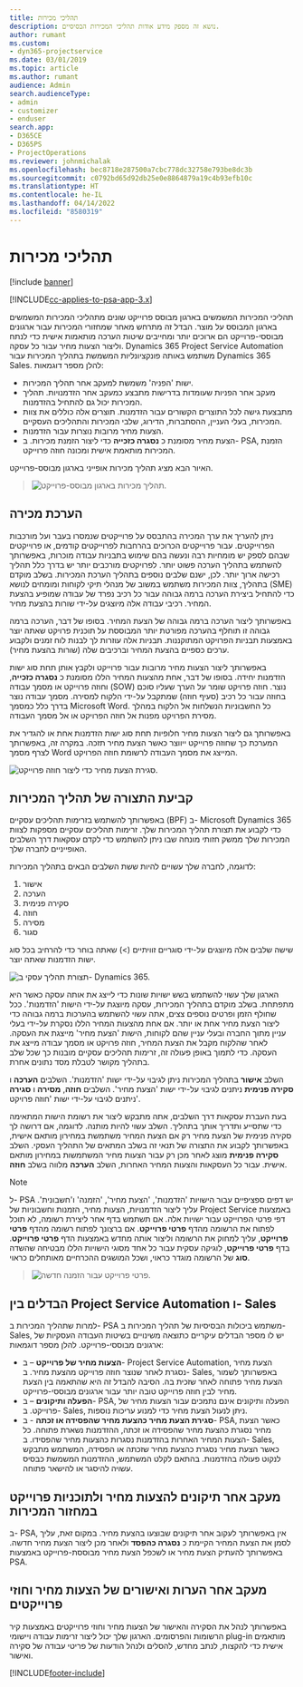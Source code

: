 ```yaml
---
title: תהליכי מכירות
description: נושא זה מספק מידע אודות תהליכי המכירות הבסיסיים.
author: rumant
ms.custom:
- dyn365-projectservice
ms.date: 03/01/2019
ms.topic: article
ms.author: rumant
audience: Admin
search.audienceType:
- admin
- customizer
- enduser
search.app:
- D365CE
- D365PS
- ProjectOperations
ms.reviewer: johnmichalak
ms.openlocfilehash: bec8718e287500a7cbc778dc32758e793be8dc3b
ms.sourcegitcommit: c0792bd65d92db25e0e8864879a19c4b93efb10c
ms.translationtype: HT
ms.contentlocale: he-IL
ms.lasthandoff: 04/14/2022
ms.locfileid: "8580319"
---
```

# <a name="sales-processes"></a>תהליכי מכירות

[!include [banner](../includes/psa-now-project-operations.md)]

[!INCLUDE[cc-applies-to-psa-app-3.x](../includes/cc-applies-to-psa-app-3x.md)]

תהליכי המכירות המשמשים בארגון מבוסס פרוייקט שונים מתהליכי המכירות המשמשים בארגון המבוסס על מוצר. הבדל זה מתרחש מאחר שמחזורי המכירות עבור ארגונים מבוססי-פרוייקט הם ארוכים יותר ומחייבים שיטות הערכה מותאמות אישית כדי לנתח וליצור הצעות מחיר עבור כל עסקה. Dynamics 365 Project Service Automation משתמש באותה פונקציונליות המשמשת בתהליך המכירות עבור Dynamics 365 Sales. להלן מספר דוגמאות:

- ישות 'הפניה' משמשת למעקב אחר תהליך המכירות.
- מעקב אחר הפניות שעומדות בדרישות מתבצע כמעקב אחר הזדמנויות. תהליך המכירות יכול גם להתחיל בהזדמנות.
- מתבצעת גישה לכל התוצרים הקשורים עבור הזדמנות. תוצרים אלה כוללים את צוות המכירות, בעלי העניין, ההסתברות, הדירוג, שלבי המכירות והתהליכים העסקיים.
- הצעות מחיר מרובות נוצרות עבור הזדמנות.
- הצעת מחיר מסומנת כ **נסגרה כזכייה** כדי ליצור הזמנת מכירות. ב- PSA, הזמנת המכירות מותאמת אישית ומכונה חוזה פרוייקט.

האיור הבא מציג תהליך מכירות אופייני בארגון מבוסס-פרוייקט.

> ![תהליך מכירות בארגון מבוסס-פרוייקט.](media/basic-guide-1.png)

## <a name="estimating-a-sale"></a>הערכת מכירה
ניתן להעריך את ערך המכירה בהתבסס על פרוייקטים שנמסרו בעבר ועל מורכבות הפרוייקטים. עבור פרוייקטים הכרוכים בהרחבות לפרוייקטים קודמים, או פרוייקטים שבהם לספק יש מומחיות רבה ונעשה בהם שימוש בתבניות עבודה מוכרות, באפשרותך להשתמש בתהליך הערכה פשוט יותר. לפרויקטים מורכבים יותר יש בדרך כלל תהליך רכישה ארוך יותר. לכן, ישנם שלבים נוספים בתהליך הערכת המכירות. בשלב מוקדם בתהליך, צוות המכירות משתמש במשוב של מנהלי תיקי לקוחות ומומחים לנושא (SME) כדי להתחיל ביצירת הערכה ברמה גבוהה עבור כל רכיב נפרד של עבודה שמופיע בהצעת המחיר. רכיבי עבודה אלה מיוצגים על-ידי שורות בהצעת מחיר. 

באפשרותך ליצור הערכה ברמה גבוהה של הצעת המחיר. בסופו של דבר, הערכה ברמה גבוהה זו תוחלף בהערכה מפורטת יותר המבוססת על תוכנית פרויקט שאתה יוצר באמצעות תבניות הפרויקט המתוקננות. תבניות אלה עוזרות לך לבנות לוח זמנים ולקבוע ערכים כספיים בהצעת המחיר וברכיבים שלה (שורות בהצעת מחיר). 

באפשרותך ליצור הצעות מחיר מרובות עבור פרוייקט ולקבץ אותן תחת סוג ישות הזדמנות יחידה. בסופו של דבר, אחת מהצעות המחיר הללו מסומנת כ **נסגרה כזכייה**, וחוזה פרוייקט או מסמך עבודה (SOW) נוצר. חוזה פרויקט שומר על הערך שעליו סוכם בחוזה עבור כל רכיב (סעיף חוזה) שמתקבל על-ידי הלקוח למסירה. מסמך עבודה נוצר בדרך כלל כמסמך Microsoft Word. כל החשבוניות הנשלחות אל הלקוח במהלך מסירת הפרויקט מפנות אל חוזה הפרויקט או אל מסמך העבודה.

באפשרותך גם ליצור הצעות מחיר חלופיות תחת סוג ישות הזדמנות אחת או להגדיר את המערכת כך שחוזה פרוייקט ייווצר כאשר הצעת מחיר תזכה. במקרה זה, באפשרותך לצרף מסמך Word המייצג את מסמך העבודה לרשומת חוזה הפרויקט.

![סגירת הצעת מחיר כדי ליצור חוזה פרוייקט.](media/basic-guide-2.png)

## <a name="configuring-the-sales-process"></a>קביעת התצורה של תהליך המכירות
באפשרותך להשתמש בזרימות תהליכים עסקיים (BPF) ב- Microsoft Dynamics 365 כדי לקבוע את תצורת תהליך המכירות שלך. זרימות תהליכים עסקיים מספקות לצוות המכירות שלך ממשק חזותי מונחה שבו ניתן להשתמש כדי לקדם עסקאות דרך השלבים האופייניים לחברה שלך.

לדוגמה, לחברה שלך עשויים להיות ששת השלבים הבאים בתהליך המכירות:

1. אישור
2. הערכה
3. סקירה פנימית
4. חוזה
5. מסירה
6. סגור

שישה שלבים אלה מיוצגים על-ידי סוגריים זוויתיים (\>) שאתה בוחר כדי להרחיב בכל סוג ישות הזדמנות שאתה יוצר.

![תצורת תהליך עסקי ב- Dynamics 365.](media/basic-guide-3.png)
 
הארגון שלך עשוי להשתמש בשש ישויות שונות כדי לייצג את אותה עסקה כאשר היא מתפתחת. בשלב מוקדם בתהליך המכירות, עסקה מיוצגת על-ידי הישות 'הזדמנות'. ככל שחולף הזמן ופרטים נוספים צצים, אתה עשוי להשתמש בהערכות ברמה גבוהה כדי ליצור הצעת מחיר אחת או יותר. אם אחת מהצעות המחיר הללו נסקרת על-ידי בעלי עניין מתוך החברה ובעלי עניין שהם לקוחות, הישות 'הצעת מחיר' מייצגת את העסקה. לאחר שהלקוח מקבל את הצעת המחיר, חוזה פרויקט או מסמך עבודה מייצג את העסקה. כדי לתמוך באופן פעולה זה, זרימות תהליכים עסקיים מובנות כך שכל שלב בתהליך מקושר לטבלת מסד נתונים אחרת.

השלב **אישור** בתהליך המכירות ניתן לגיבוי על-ידי ישות 'הזדמנות'. השלבים **הערכה** ו **סקירה פנימית** ניתנים לגיבוי על-ידי ישות 'הצעת מחיר'. השלבים **חוזה**, **מסירה** ו **סגירה** ניתנים לגיבוי על-ידי ישות 'חוזה פרויקט'.

בעת העברת עסקאות דרך השלבים, אתה מתבקש ליצור את רשומת הישות המתאימה כדי שתסייע ותדריך אותך בתהליך. השלב עשוי להיות מותנה. לדוגמה, אם דרושה לך סקירה פנימית של הצעת מחיר רק אם הצעת המחיר משתמשת במחירון מותאם אישית, באפשרותך לקבוע את התצורה של תנאי זה בשלב המתאים של התהליך העסקי. השלב **סקירה פנימית** מוצג לאחר מכן רק עבור הצעות מחיר המשתמשות במחירון מותאם אישית. עבור כל העסקאות והצעות המחיר האחרות, השלב **הערכה** מלווה בשלב **חוזה**.

> [!NOTE]
> ל- PSA יש דפים ספציפיים עבור הישויות 'הזדמנות', 'הצעת מחיר', 'הזמנה' ו'חשבונית'. עליך ליצור הזדמנויות, הצעות מחיר, הזמנות וחשבוניות של Project Service באמצעות דפי פרטי הפרוייקט עבור ישויות אלה. אם תשתמש בדף אחר ליצירת רשומה, לא תוכל לפתוח את הרשומה מהדף **פרטי פרוייקט**. אם ברצונך לפתוח רשומה מהדף **פרטי פרוייקט**, עליך למחוק את הרשומה וליצור אותה מחדש באמצעות הדף **פרטי פרוייקט**. בדף **פרטי פרוייקט**, לוגיקה עסקית עבור כל אחד מסוגי הישויות הללו מבטיחה שהשדה **סוג** של הרשומה מוגדר כראוי, ושכל המושגים ההכרחיים מאותחלים כראוי.

> ![פרטי פרוייקט עבור הזמנה חדשה.](media/basic-guide-4.png)
 
## <a name="differences-between-project-service-automation-and-sales"></a>הבדלים בין Project Service Automation ו- Sales
למרות שתהליך המכירות ב- PSA משתמש ביכולות הבסיסיות של תהליך המכירות ב- Sales, יש לו מספר הבדלים עיקריים כתוצאה משינויים בשיטות העבודה העסקיות של ארגונים מבוססי-פרוייקט. להלן מספר דוגמאות:

- **הצעות מחיר של פרוייקט** – ב- Project Service Automation, הצעת מחיר נסגרת לאחר שנוצר חוזה פרוייקט מהצעת מחיר. ב- Sales, באפשרותך לשמור הצעת מחיר פתוחה לאחר שזכית בה. הסיבה להבדל זה היא שהתאמה בין הצעת מחיר לבין חוזה פרוייקט טובה יותר עבור ארגונים מבוססי-פרוייקט. 
- **הפעלה ותיקונים** – ב- PSA, הפעלה ותיקונים אינם נתמכים עבור הצעות מחיר של פרוייקט. ב- Sales, ניתן לנעול הצעת מחיר כדי למנוע עריכות נוספות.
- **סגירת הצעת מחיר כהצעת מחיר שהפסידה או זכתה** - ב- PSA, כאשר הצעת מחיר נסגרת כהצעת מחיר שהפסידה או זכתה, ההזדמנות נשארת פתוחה. כל הצעות המחיר האחרות בהזדמנות נסגרות כהצעות מחיר שהפסידו. ב- Sales, כאשר הצעת מחיר נסגרת כהצעת מחיר שזכתה או הפסידה, המשתמש מתבקש לנקוט פעולה בהזדמנות. בהתאם לקלט המשתמש, ההזדמנות המשמשת כבסיס עשויה להיסגר או להישאר פתוחה.

## <a name="tracking-revisions-to-quotes-and-project-plans-in-the-sales-cycle"></a>מעקב אחר תיקונים להצעות מחיר ולתוכניות פרוייקט במחזור המכירות
ב- PSA, אין באפשרותך לעקוב אחר תיקונים שבוצעו בהצעת מחיר. במקום זאת, עליך לסמן את הצעת המחיר הקיימת כ **נסגרה כהפסד** ולאחר מכן ליצור הצעת מחיר חדשה. באפשרותך להעתיק הצעת מחיר או לשכפל הצעת מחיר מבוססת-פרוייקט באמצעות PSA.

## <a name="tracking-comments-and-approvals-of-quotes-and-project-contracts"></a>מעקב אחר הערות ואישורים של הצעות מחיר וחוזי פרוייקטים
באפשרותך לנהל את הסקירה והאישור של הצעות מחיר וחוזי פרוייקטים באמצעות קיר הרשומות והפרסומים. הארגון שלך יכול ליצור זרימות עבודה ויישומי plug-in מותאמים אישית כדי להקצות, לנתב מחדש, להסלים ולנהל הודעות של פריטי עבודה של סקירה ואישור.


[!INCLUDE[footer-include](../includes/footer-banner.md)]
